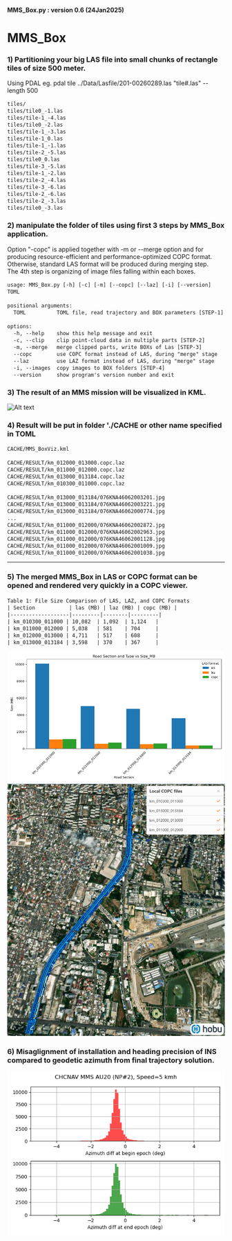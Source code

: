 **MMS_Box.py : version 0.6 (24Jan2025)**

# MMS_Box 

###  1) Partitioning your big LAS file into small chunks of rectangle tiles of size 500 meter.
   Using PDAL eg. pdal tile ../Data/Lasfile/201-00260289.las   "tile#.las" --length 500  

```
tiles/
tiles/tile0_-1.las
tiles/tile-1_-4.las
tiles/tile0_-2.las
tiles/tile-1_-3.las
tiles/tile-1_0.las
tiles/tile-1_-1.las
tiles/tile-2_-5.las
tiles/tile0_0.las
tiles/tile-3_-5.las
tiles/tile-1_-2.las
tiles/tile-2_-4.las
tiles/tile-3_-6.las
tiles/tile-2_-6.las
tiles/tile-2_-3.las
tiles/tile0_-3.las
```

### 2) manipulate the folder of tiles using first 3 steps by MMS_Box application.
   Option "-copc" is applied together with -m or --merge option and for
   producing resource-efficient and performance-optimized COPC format.
   Otherwise, standard LAS format will be produced during merging step.   
   The 4th step is organizing of image files falling within each boxes.  

```
usage: MMS_Box.py [-h] [-c] [-m] [--copc] [--laz] [-i] [--version] TOML

positional arguments:
  TOML          TOML file, read trajectory and BOX parameters [STEP-1]

options:
  -h, --help    show this help message and exit
  -c, --clip    clip point-cloud data in multiple parts [STEP-2]
  -m, --merge   merge clipped parts, write BOXs of Las [STEP-3]
  --copc        use COPC format instead of LAS, during "merge" stage
  --laz         use LAZ format instead of LAS, during "merge" stage
  -i, --images  copy images to BOX folders [STEP-4]
  --version     show program's version number and exit

```  

### 3) The result of an MMS mission will be visualized in KML.
![Alt text](https://github.com/phisan-chula/MMS_Box/blob/main/MMS_Box_Concept.png)
  
### 4) Result will be put in folder './CACHE or other name specified in TOML

```
CACHE/MMS_BoxViz.kml

CACHE/RESULT/km_012000_013000.copc.laz
CACHE/RESULT/km_011000_012000.copc.laz
CACHE/RESULT/km_013000_013184.copc.laz
CACHE/RESULT/km_010300_011000.copc.laz

CACHE/RESULT/km_013000_013184/076KNA46062003201.jpg
CACHE/RESULT/km_013000_013184/076KNA46062003221.jpg
CACHE/RESULT/km_013000_013184/076KNA46062000774.jpg
...
CACHE/RESULT/km_011000_012000/076KNA46062002872.jpg
CACHE/RESULT/km_011000_012000/076KNA46062002963.jpg
CACHE/RESULT/km_011000_012000/076KNA46062001128.jpg
CACHE/RESULT/km_011000_012000/076KNA46062001009.jpg
CACHE/RESULT/km_011000_012000/076KNA46062001038.jpg
```

---

### 5) The merged MMS_Box in LAS or COPC format can be opened and rendered very quickly in a COPC viewer.

```
Table 1: File Size Comparison of LAS, LAZ, and COPC Formats
| Section           | las (MB) | laz (MB) | copc (MB) |
|-------------------|---------|--------|---------|
| km_010300_011000 | 10,082  | 1,092  | 1,124   |
| km_011000_012000 | 5,038   | 581    | 704     |
| km_012000_013000 | 4,711   | 517    | 608     |
| km_013000_013184 | 3,598   | 370    | 367     |
```
![Alt text](https://github.com/phisan-chula/MMS_Box/blob/main/LASType_SizeMB.png)
![Alt text](https://github.com/phisan-chula/MMS_Box/blob/main/MMS_Box_COPCViewer.png)

### 6) Misaglignment of installation and heading precision of INS compared to geodetic azimuth  from final trajectory solution.
![Alt text](https://github.com/phisan-chula/MMS_Box/blob/main/CHC_AU20_Misalignment.png)


